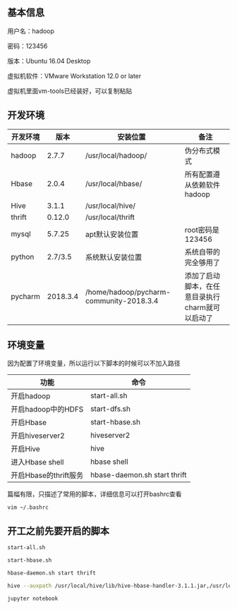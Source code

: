## 基本信息

用户名：hadoop

密码：123456

版本：Ubuntu 16.04 Desktop

虚拟机软件：VMware Workstation 12.0 or later

虚拟机里面vm-tools已经装好，可以复制粘贴

## 开发环境

| 开发环境 | 版本 | 安装位置 | 备注 |
| --------- | ----- | --------- | ---- |
| hadoop | 2.7.7 | /usr/local/hadoop/ | 伪分布式模式 |
| Hbase | 2.0.4 | /usr/local/hbase/ | 所有配置遵从依赖软件hadoop |
| Hive | 3.1.1 | /usr/local/hive/ |
| thrift | 0.12.0 | /usr/local/thrift |
| mysql | 5.7.25 | apt默认安装位置 | root密码是123456 |
| python | 2.7/3.5 | 系统默认安装位置 | 系统自带的完全够用了 |
| pycharm | 2018.3.4 | /home/hadoop/pycharm-community-2018.3.4 | 添加了启动脚本，在任意目录执行charm就可以启动了

## 环境变量

因为配置了环境变量，所以运行以下脚本的时候可以不加入路径

| 功能 | 命令 |
| ---- | ---- |
| 开启hadoop | start-all.sh |
| 开启hadoop中的HDFS | start-dfs.sh |
| 开启Hbase | start-hbase.sh |
| 开启hiveserver2 | hiveserver2 |
| 开启Hive | hive |
| 进入Hbase shell | hbase shell |
| 开启Hbase的thrift服务 | hbase-daemon.sh start thrift |

篇幅有限，只描述了常用的脚本，详细信息可以打开bashrc查看

```
vim ~/.bashrc
```

## 开工之前先要开启的脚本

```sh
start-all.sh

start-hbase.sh

hbase-daemon.sh start thrift

hive --auxpath /usr/local/hive/lib/hive-hbase-handler-3.1.1.jar,/usr/local/hive/lib/zookeeper-3.4.6.jar -hiveconf hbase.master=localhost:9000 -hiveconf hbase.zookeeper.quorum=localhost --service hiveserver2

jupyter notebook

```
